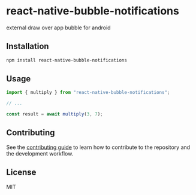 # react-native-bubble-notifications

external draw over app bubble for android

## Installation

```sh
npm install react-native-bubble-notifications
```

## Usage

```js
import { multiply } from "react-native-bubble-notifications";

// ...

const result = await multiply(3, 7);
```

## Contributing

See the [contributing guide](CONTRIBUTING.md) to learn how to contribute to the repository and the development workflow.

## License

MIT

